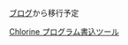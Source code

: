 ﻿[ブログ](https://drugscore.blog.fc2.com/)から移行予定



[Chlorine プログラム書込ツール](https://kanengomibako.github.io/Chlorine_WebUSBDFU.html)